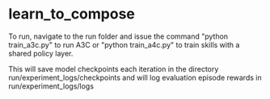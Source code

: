 # learn_to_compose
To run, navigate to the run folder and issue the command
"python train_a3c.py" to run A3C or
"python train_a4c.py" to train skills with a shared policy layer.

This will save model checkpoints each iteration in the directory run/experiment_logs/checkpoints
and will log evaluation episode rewards in run/experiment_logs/logs

